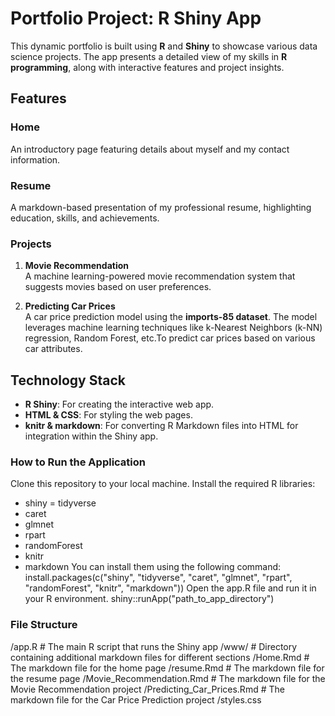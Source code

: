 # Portfolio Project: R Shiny App

This dynamic portfolio is built using **R** and **Shiny** to showcase various data science projects. The app presents a detailed view of my skills in **R programming**, along with interactive features and project insights.

## Features

### Home
An introductory page featuring details about myself and my contact information.

### Resume
A markdown-based presentation of my professional resume, highlighting education, skills, and achievements.

### Projects
1. **Movie Recommendation**  
   A machine learning-powered movie recommendation system that suggests movies based on user preferences.

2. **Predicting Car Prices**  
   A car price prediction model using the **imports-85 dataset**. The model leverages machine learning techniques like k-Nearest Neighbors (k-NN) regression, Random Forest, etc.To predict car prices based on various car attributes.

## Technology Stack

- **R Shiny**: For creating the interactive web app.
- **HTML & CSS**: For styling the web pages.
- **knitr & markdown**: For converting R Markdown files into HTML for integration within the Shiny app.

### How to Run the Application
Clone this repository to your local machine.
Install the required R libraries:
- shiny
= tidyverse
- caret
- glmnet
- rpart
- randomForest
- knitr
- markdown
You can install them using the following command:
install.packages(c("shiny", "tidyverse", "caret", "glmnet", "rpart", "randomForest", "knitr", "markdown"))
Open the app.R file and run it in your R environment.
shiny::runApp("path_to_app_directory")

### File Structure
/app.R                 # The main R script that runs the Shiny app
/www/                  # Directory containing additional markdown files for different sections
  /Home.Rmd            # The markdown file for the home page
  /resume.Rmd          # The markdown file for the resume page
  /Movie_Recommendation.Rmd  # The markdown file for the Movie Recommendation project
  /Predicting_Car_Prices.Rmd # The markdown file for the Car Price Prediction project
/styles.css



